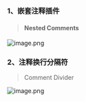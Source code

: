 ### 1、嵌套注释插件
> #### Nested Comments

![image.png](https://cdn.fpic.top/docs/0/2024/png/20240910133442722.png)
### 2、注释换行分隔符
> Comment Divider

![image.png](https://cdn.fpic.top/docs/0/2024/png/20240910133444787.png)

